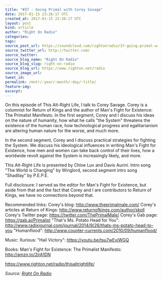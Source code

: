 ```yaml
---
title: "#37 - Going Primal with Corey Savage"
date: 2017-01-15 23:26:17 UTC
created_at: 2017-01-15 23:26:17 UTC
layout: post
kind: article
author: "Right On Radio"
categories: 
tags: 
source_post_url: https://soundcloud.com/rightonradio/37-going-primal-with-corey-savage
source_twitter_url: http://twitter.com/
source_twitter: 
source_blog_name: "Right On Radio"
source_blog_slug: right-on-radio
source_blog_url: https://www.righton.net/radio
source_image_url: 
tweet_id:
permalink: /mntr/:year/:month/:day/:title/
feature-img: 
excerpt:
---
```

On this episode of This Alt-Right Life, I talk to Corey Savage. Corey is a columnist for Return of Kings and the author of Man's Fight for Existence: The Primalist Manifesto. In the first segment, Corey and I discuss his ideas on the nature of humanity, how what he calls "the System" threatens the existence of the human race, how technological progress and egalitarianism are altering human nature for the worse, and much more.

In the second segment, Corey and I discuss practical strategies for fighting the System. We discuss his ideological influences in writing Man's Fight for Existence, how men and women can take back control of their lives, how a worldwide revolt against the System is increasingly likely, and more.

This Alt-Right Life is presented by Chloe Luv and Davis Aurini. Intro song "The World is Changing" by Winglord, second segment intro song "Shadilay" by P.E.P.E.

Full disclosure: I served as the editor for Man's Fight for Existence, but aside from that and the fact that Corey and I are contributors to Return of Kings, we have no connections beyond that.

Recommended links:
Corey's blog: http://www.theprimalmale.com/
Corey's articles at Return of Kings: http://www.returnofkings.com/author/skoll
Corey's Twitter page: https://twitter.com/ThePrimalMale/
Corey's Gab page: https://gab.ai/Primalist
"That's Ms. Potato Head for You": http://www.radixjournal.com/journal/2014/9/26/thats-ms-potato-head-to-you
"Humanflood": http://www.counter-currents.com/2010/09/humanflood/

Music:
Xurious: "Hail Victory": https://youtu.be/tsu7wEyiWGQ

Books:
Man's Fight for Existence: The Primalist Manifesto: http://amzn.to/2irA1DN

https://www.righton.net/radio/thisaltrightlife/<div class="">
    <i>Source: <a href="https://www.righton.net/radio">Right On Radio</a></i>
</div>
